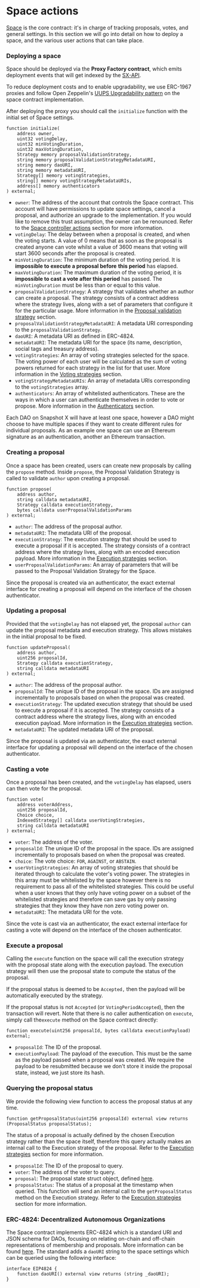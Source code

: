 # Space actions

[Space](https://github.com/snapshot-labs/sx-starknet/blob/develop/starknet/src/space/space.cairo) is the core contract: it's in charge of tracking proposals, votes, and general settings. In this section we will go into detail on how to deploy a space, and the various user actions that can take place.

### Deploying a space

Space should be deployed via the **Proxy Factory contract**, which emits deployment events that will get indexed by the [SX-API](../services/api.md).

To reduce deployment costs and to enable upgradability, we use ERC-1967 proxies and follow Open Zeppelin's [UUPS Upgradability pattern](https://docs.openzeppelin.com/contracts/4.x/api/proxy#UUPSUpgradeable) on the space contract implementation.

After deploying the proxy you should call the `initialize` function with the initial set of Space settings.

```solidity
function initialize(
    address owner,
    uint32 votingDelay,
    uint32 minVotingDuration,
    uint32 maxVotingDuration,
    Strategy memory proposalValidationStrategy,
    string memory proposalValidationStrategyMetadataURI,
    string memory daoURI,
    string memory metadataURI,
    Strategy[] memory votingStrategies,
    string[] memory votingStrategyMetadataURIs,
    address[] memory authenticators
) external;
```

* `owner`: The address of the account that controls the Space contract. This account will have permissions to update space settings, cancel a proposal, and authorize an upgrade to the implementation. If you would like to remove this trust assumption, the owner can be renounced. Refer to the [Space controller actions](space-controller-actions.md) section for more information.
* `votingDelay`: The delay between when a proposal is created, and when the voting starts. A value of 0 means that as soon as the proposal is created anyone can vote whilst a value of 3600 means that voting will start 3600 seconds after the proposal is created.
* `minVotingDuration`: The minimum duration of the voting period. It is **impossible to execute a proposal before** **this period** has elapsed.
* `maxVotingDuration`: The maximum duration of the voting period, it is **impossible to cast a vote after this period** has passed. The `minVotingDuration` must be less than or equal to this value.
* `proposalValidationStrategy`: A strategy that validates whether an author can create a proposal. The strategy consists of a contract address where the strategy lives, along with a set of parameters that configure it for the particular usage. More information in the [Proposal validation strategy](proposal-validations.md) section.
* `proposalValidationStrategyMetadataURI`: A metadata URI corresponding to the `proposalValidationStrategy`.
* `daoURI`: A metadata URI as defined in ERC-4824.
* `metadataURI`: The metadata URI for the space (its name, description, social tags and treasury address).
* `votingStrategies`: An array of voting strategies selected for the space. The voting power of each user will be calculated as the sum of voting powers returned for each strategy in the list for that user. More information in the [Voting strategies](voting-strategies.md) section.
* `votingStrategyMetadataURIs`: An array of metadata URIs corresponding to the `votingStrategies` array.
* `authenticators`: An array of whitelisted authenticators. These are the ways in which a user can authenticate themselves in order to vote or propose. More information in the [Authenticators](authenticators.md) section.

Each DAO on Snapshot X will have at least one space, however a DAO might choose to have multiple spaces if they want to create different rules for individual proposals. As an example one space can use an Ethereum signature as an authentication, another an Ethereum transaction.

### Creating a proposal

Once a space has been created, users can create new proposals by calling the `propose` method. Inside `propose`, the Proposal Validation Strategy is called to validate `author` upon creating a proposal.

```solidity
function propose(
    address author,
    string calldata metadataURI,
    Strategy calldata executionStrategy,
    bytes calldata userProposalValidationParams
) external;
```

* `author`: The address of the proposal author.
* `metadataURI`: The metadata URI of the proposal.
* `executionStrategy`: The execution strategy that should be used to execute a proposal if it is accepted. The strategy consists of a contract address where the strategy lives, along with an encoded execution payload. More information in the [Execution strategies](execution-strategies.md) section.
* `userProposalValidationParams`: An array of parameters that will be passed to the Proposal Validation Strategy for the Space.

Since the proposal is created via an authenticator, the exact external interface for creating a proposal will depend on the interface of the chosen authenticator.

### Updating a proposal

Provided that the `votingDelay` has not elapsed yet, the proposal `author` can update the proposal metadata and execution strategy. This allows mistakes in the initial proposal to be fixed.

```solidity
function updateProposal(
    address author,
    uint256 proposalId,
    Strategy calldata executionStrategy,
    string calldata metadataURI
) external;
```

* `author`: The address of the proposal author.
* `proposalId`: The unique ID of the proposal in the space. IDs are assigned incrementally to proposals based on when the proposal was created.
* `executionStrategy`: The updated execution strategy that should be used to execute a proposal if it is accepted. The strategy consists of a contract address where the strategy lives, along with an encoded execution payload. More information in the [Execution strategies](execution-strategies.md) section.
* `metadataURI`: The updated metadata URI of the proposal.

Since the proposal is updated via an authenticator, the exact external interface for updating a proposal will depend on the interface of the chosen authenticator.

### Casting a vote

Once a proposal has been created, and the `votingDelay` has elapsed, users can then vote for the proposal.

```solidity
function vote(
    address voterAddress,
    uint256 proposalId,
    Choice choice,
    IndexedStrategy[] calldata userVotingStrategies,
    string calldata metadataURI
) external;
```

* `voter`: The address of the voter.
* `proposalId`: The unique ID of the proposal in the space. IDs are assigned incrementally to proposals based on when the proposal was created.
* `choice`: The vote choice: `FOR`, `AGAINST`, or `ABSTAIN`.
* `userVotingStrategies`: An array of voting strategies that should be iterated through to calculate the voter's voting power. The strategies in this array must be whitelisted by the space however there is no requirement to pass all of the whitelisted strategies. This could be useful when a user knows that they only have voting power on a subset of the whitelisted strategies and therefore can save gas by only passing strategies that they know they have non zero voting power on.
* `metadataURI`: The metadata URI for the vote.

Since the vote is cast via an authenticator, the exact external interface for casting a vote will depend on the interface of the chosen authenticator.

### Execute a proposal

Calling the `execute` function on the space will call the execution strategy with the proposal state along with the execution payload. The execution strategy will then use the proposal state to compute the status of the proposal.

If the proposal status is deemed to be `Accepted,` then the payload will be automatically executed by the strategy.

If the proposal status is not `Accepted` (or `VotingPeriodAccepted`), then the transaction will revert. Note that there is no caller authentication on `execute`, simply call the`execute` method on the Space contract directly:

```solidity
function execute(uint256 proposalId, bytes calldata executionPayload) external;
```

* `proposalId`: The ID of the proposal.
* `executionPayload`: The payload of the execution. This must be the same as the payload passed when a proposal was created. We require the payload to be resubmitted because we don't store it inside the proposal state, instead, we just store its hash.

### Querying the proposal status

We provide the following view function to access the proposal status at any time.

```solidity
function getProposalStatus(uint256 proposalId) external view returns (ProposalStatus proposalStatus);
```

The status of a proposal is actually defined by the chosen Execution strategy rather than the space itself, therefore this query actually makes an internal call to the Execution strategy of the proposal. Refer to the [Execution strategies](execution-strategies.md) section for more information.

* `proposalId`: The ID of the proposal to query.
* `voter`: The address of the voter to query.
* `proposal`: The proposal state struct object, defined [here](https://github.com/snapshot-labs/sx-evm/blob/aaed4d0dd2ad915e05fb7bad094f587fed113f7b/src/types.sol#L8).
* `proposalStatus`: The status of a proposal at the timestamp when queried. This function will send an internal call to the `getProposalStatus` method on the Execution strategy. Refer to the [Execution strategies](https://app.gitbook.com/o/-LFgTZvhAg63US8GVxGf/s/Z1apxjsgt60dN7Nlmu01/~/changes/20/protocol-sx-evm/execution-strategies) section for more information.

### ERC-4824: Decentralized Autonomous Organizations

The Space contract implements ERC-4824 which is a standard URI and JSON schema for DAOs, focusing on relating on-chain and off-chain representations of membership and proposals. More information can be found [here](https://ethereum-magicians.org/t/erc-4824-decentralized-autonomous-organizations/8362). The standard adds a `daoURI` string to the space settings which can be queried using the following interface:

```solidity
interface EIP4824 {
    function daoURI() external view returns (string _daoURI);
}
```
